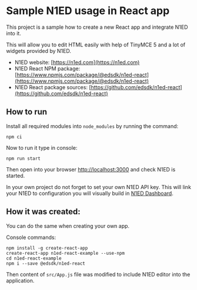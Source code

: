 # Sample N1ED usage in React app 

This project is a sample how to create a new React app and integrate N1ED into it.

This will allow you to edit HTML easily with help of TinyMCE 5 and a lot of widgets provided by N1ED.

* N1ED website: [https://n1ed.com](https://n1ed.com)
* N1ED React NPM package: [https://www.npmjs.com/package/@edsdk/n1ed-react](https://www.npmjs.com/package/@edsdk/n1ed-react)
* N1ED React package sources: [https://github.com/edsdk/n1ed-react](https://github.com/edsdk/n1ed-react)

## How to run

Install all required modules into ```node_modules``` by running the command:

    npm ci

Now to run it type in console:     
    
    npm run start
    
Then open into your browser [http://localhost:3000](http://localhost:3000) and check N1ED is started.

In your own project do not forget to set your own N1ED API key. This will link your N1ED to configuration you will visually build in [N1ED Dashboard](https://n1ed.com/dashboard).

## How it was created:

You can do the same when creating your own app.

Console commands:

    npm install -g create-react-app
    create-react-app n1ed-react-example --use-npm
    cd n1ed-react-example
    npm i --save @edsdk/n1ed-react
   
Then content of ```src/App.js``` file was modified to include N1ED editor into the application.